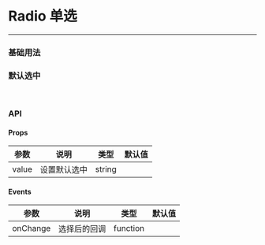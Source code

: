 # Radio 单选

---

### 基础用法

<!-- <code hideActions='["CSB","EXTERNAL"]' src="./basic.tsx" /> -->

### 默认选中

<!-- <code hideActions='["CSB","EXTERNAL"]' src="./checked.tsx" /> -->

<br />

### API

#### Props

| 参数  | 说明         | 类型   | 默认值 |
| ----- | ------------ | ------ | ------ |
| value | 设置默认选中 | string |        |

#### Events

| 参数     | 说明         | 类型     | 默认值 |
| -------- | ------------ | -------- | ------ |
| onChange | 选择后的回调 | function |        |
